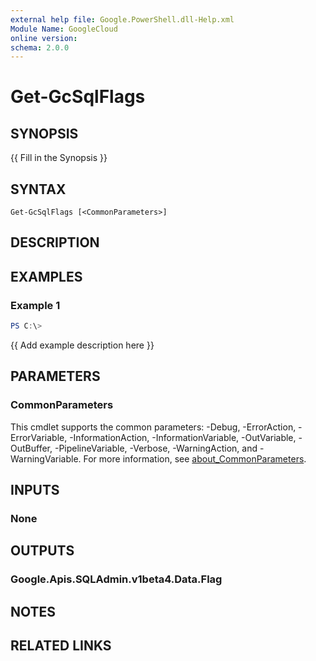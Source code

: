 ```yaml
---
external help file: Google.PowerShell.dll-Help.xml
Module Name: GoogleCloud
online version:
schema: 2.0.0
---
```


# Get-GcSqlFlags

## SYNOPSIS
{{ Fill in the Synopsis }}

## SYNTAX

```
Get-GcSqlFlags [<CommonParameters>]
```

## DESCRIPTION


## EXAMPLES

### Example 1
```powershell
PS C:\> 
```

{{ Add example description here }}

## PARAMETERS

### CommonParameters
This cmdlet supports the common parameters: -Debug, -ErrorAction, -ErrorVariable, -InformationAction, -InformationVariable, -OutVariable, -OutBuffer, -PipelineVariable, -Verbose, -WarningAction, and -WarningVariable. For more information, see [about_CommonParameters](http://go.microsoft.com/fwlink/?LinkID=113216).

## INPUTS

### None

## OUTPUTS

### Google.Apis.SQLAdmin.v1beta4.Data.Flag

## NOTES

## RELATED LINKS
